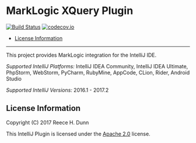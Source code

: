 # MarkLogic XQuery Plugin

[![Build Status](https://travis-ci.org/rhdunn/marklogic-intellij-plugin.svg)](https://travis-ci.org/rhdunn/marklogic-intellij-plugin)
[![codecov.io](https://codecov.io/github/rhdunn/marklogic-intellij-plugin/coverage.svg)](https://codecov.io/github/rhdunn/marklogic-intellij-plugin)

- [License Information](#license-information)

----------

This project provides MarkLogic integration for the IntelliJ IDE.

_Supported IntelliJ Platforms:_ IntelliJ IDEA Community, IntelliJ IDEA Ultimate,
PhpStorm, WebStorm, PyCharm, RubyMine, AppCode, CLion, Rider, Android Studio

_Supported IntelliJ Versions:_ 2016.1 - 2017.2

## License Information

Copyright (C) 2017 Reece H. Dunn

This IntelliJ Plugin is licensed under the [Apache 2.0](LICENSE)
license.
